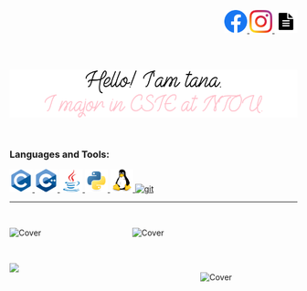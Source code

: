 <p align="right"> <a href="https://www.facebook.com/profile.php?id=100003854942944" target="_blank" rel="noreferrer"><img src="https://github.com/tana0101/tana0101/blob/main/FB.png?raw=true" alt="c" width="40" height="40"/> </a>
<a href="https://www.instagram.com/prinz_eugen01/" target="_blank" rel="noreferrer"><img src="https://github.com/tana0101/tana0101/blob/main/IG.png?raw=true" alt="c" width="40" height="40"/> </a> 
<a href="https://hackmd.io/@0c5ZiKjZR66nH91RjZcFfw" target="_blank" rel="noreferrer"><img src="https://github.com/tana0101/tana0101/blob/main/MD.png?raw=true" alt="c" width="40" height="40"/> </a>
 </p>
 
 <br><br>

[<img src="https://github.com/tana0101/tana0101/blob/main/text1.png?raw=true" align='center' >](https://www.fonttopng.com/english/beautiful-handwriting-fonts/index.php)
[<img src="https://github.com/tana0101/tana0101/blob/main/text2.png?raw=true" align='center' >](https://www.fonttopng.com/english/beautiful-handwriting-fonts/index.php)

<br>

<h3 align="left">Languages and Tools:</h3>
<p align="left"> <a href="https://www.cprogramming.com/" target="_blank" rel="noreferrer"> <img src="https://raw.githubusercontent.com/devicons/devicon/master/icons/c/c-original.svg" alt="c" width="40" height="40"/> </a> <a href="https://www.w3schools.com/cpp/" target="_blank" rel="noreferrer"> <img src="https://raw.githubusercontent.com/devicons/devicon/master/icons/cplusplus/cplusplus-original.svg" alt="cplusplus" width="40" height="40"/> </a> <a href="https://www.java.com" target="_blank" rel="noreferrer"> <img src="https://raw.githubusercontent.com/devicons/devicon/master/icons/java/java-original.svg" alt="java" width="40" height="40"/> </a> <a href="https://www.python.org" target="_blank" rel="noreferrer"> <img src="https://raw.githubusercontent.com/devicons/devicon/master/icons/python/python-original.svg" alt="python" width="40" height="40"/> </a> <a href="https://www.linux.org/" target="_blank" rel="noreferrer"> <img src="https://raw.githubusercontent.com/devicons/devicon/master/icons/linux/linux-original.svg" alt="linux" width="40" height="40"/> </a> <a href="https://git-scm.com/" target="_blank" rel="noreferrer"> <img src="https://www.vectorlogo.zone/logos/git-scm/git-scm-icon.svg" alt="git" width="40" height="40"/> </a> </p>
 
---

<br>

[<img src="https://octodex.github.com/images/inspectocat.jpg"
       alt="Cover" width="215" align='left' valign="center" >](https://octodex.github.com/)<img src="https://github-readme-stats.vercel.app/api?username=tana0101&show_icons=true&theme=radical"
       alt="Cover" width=605> 

<br>

[<img src="https://github-readme-stats.vercel.app/api/top-langs/?username=tana0101&theme=radical&layout=compact&card_width=550"
       align='left' width=640>](https://github.com/anuraghazra/github-readme-stats)[<img src="https://octodex.github.com/images/labtocat.png"
       alt="Cover" width="170" align='right'>](https://octodex.github.com/)

